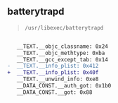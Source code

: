 ## batterytrapd

> `/usr/libexec/batterytrapd`

```diff

   __TEXT.__objc_classname: 0x24
   __TEXT.__objc_methtype: 0xba
   __TEXT.__gcc_except_tab: 0x14
-  __TEXT.__info_plist: 0x412
+  __TEXT.__info_plist: 0x40f
   __TEXT.__unwind_info: 0xe8
   __DATA_CONST.__auth_got: 0x1b0
   __DATA_CONST.__got: 0x88

```
